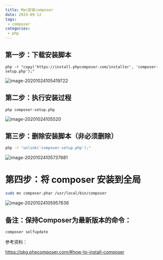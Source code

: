 ```yaml
---
title: Mac安装composer
date: 2019-09-12
tags:
 - composer
categories:
 - php
---
```


## 第一步：下载安装脚本

```shell
php -r "copy('https://install.phpcomposer.com/installer', 'composer-setup.php');"
```

![image-20201024105419722](http://phpmianshiwang-s2.test.upcdn.net/PicGo/image-20201024105419722.png)

## 第二步：执行安装过程

```shell
php composer-setup.php
```

![image-20201024105520](http://phpmianshiwang-s2.test.upcdn.net/PicGo/20201024105520.png)

## 第三步：删除安装脚本（非必须删除）

```bash
php -r "unlink('composer-setup.php');"
```

![image-20201024105737681](http://phpmianshiwang-s2.test.upcdn.net/PicGo/image-20201024105737681.png)

# 第四步：将 composer 安装到全局

```bash
sudo mv composer.phar /usr/local/bin/composer
```

![image-20201024105957636](http://phpmianshiwang-s2.test.upcdn.net/PicGo/image-20201024105957636.png)



## 备注：保持Composer为最新版本的命令：

```shell
composer selfupdate
```



参考资料：

https://pkg.phpcomposer.com/#how-to-install-composer